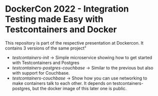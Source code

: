 # DockerCon 2022 - Integration Testing made Easy with Testcontainers and Docker

This repository is part of the respective presentation at Dockercon. It contains 3 versions of the same project"

* *testcontainers-init* -> Simple microservice showing how to get started with Testcontainers and Postgres
* *testcontainers-postgres-couchbase* -> Similar to the previous but also with support for Couchbase.
* *testcontainers-couchbase* -> Show how you can use networking to make containers talk to each other. It depends on testcontainers-postgres, but the docker image of this later one is public.
